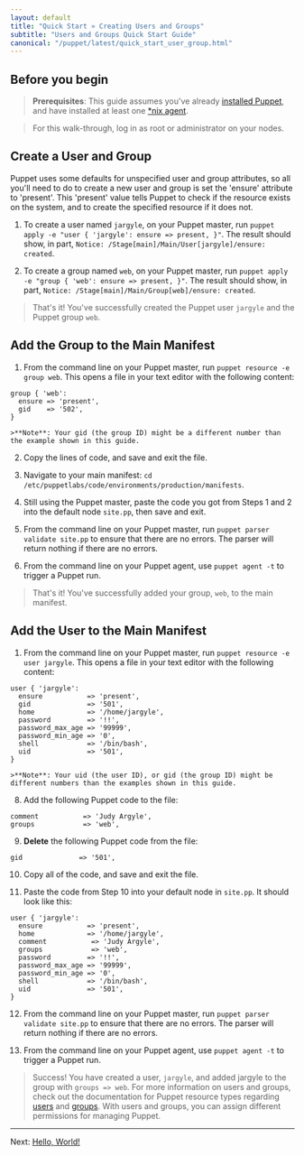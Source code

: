 ```yaml
---
layout: default
title: "Quick Start » Creating Users and Groups"
subtitle: "Users and Groups Quick Start Guide"
canonical: "/puppet/latest/quick_start_user_group.html"
---
```


## Before you begin 

> **Prerequisites**: This guide assumes you've already [installed Puppet](https://docs.puppetlabs.com/puppetserver/2.1/install_from_packages.html), and have installed at least one [*nix agent](https://docs.puppetlabs.com/puppet/4.2/reference/install_linux.html).

> For this  walk-through, log in as root or administrator on your nodes.

## Create a User and Group

Puppet uses some defaults for unspecified user and group attributes, so all you'll need to do to create a new user and group is set the 'ensure' attribute to 'present'. This 'present' value tells Puppet to check if the resource exists on the system, and to create the specified resource if it does not.

1.  To create a user named `jargyle`, on your Puppet master, run `puppet apply -e "user { 'jargyle': ensure => present, }"`. The result should show, in part, `Notice: /Stage[main]/Main/User[jargyle]/ensure: created`.

2.  To create a group named `web`, on your Puppet master, run `puppet apply -e "group { 'web': ensure => present, }"`. The result should show, in part, `Notice: /Stage[main]/Main/Group[web]/ensure: created`.

> That's it! You've successfully created the Puppet user `jargyle` and the Puppet group `web`. 

## Add the Group to the Main Manifest

1. From the command line on your Puppet master, run `puppet resource -e group web`. This opens a file in your text editor with the following content:

~~~puppet
group { 'web':
  ensure => 'present',
  gid    => '502',
}
~~~
			
	>**Note**: Your gid (the group ID) might be a different number than the example shown in this guide.
			
2. Copy the lines of code, and save and exit the file.

3. Navigate to your main manifest: `cd /etc/puppetlabs/code/environments/production/manifests`.

4. Still using the Puppet master, paste the code you got from Steps 1 and 2 into the default node `site.pp`, then save and exit.

5. From the command line on your Puppet master, run `puppet parser validate site.pp` to ensure that there are no errors. The parser will return nothing if there are no errors. 

6. From the command line on your Puppet agent, use `puppet agent -t` to trigger a Puppet run.

> That's it! You've successfully added your group, `web`, to the main manifest.

## Add the User to the Main Manifest

1. From the command line on your Puppet master, run `puppet resource -e user jargyle`. This opens a file in your text editor with the following content:

~~~puppet
user { 'jargyle':
  ensure           => 'present',
  gid              => '501',
  home             => '/home/jargyle',
  password         => '!!',
  password_max_age => '99999',
  password_min_age => '0',
  shell            => '/bin/bash',
  uid              => '501',
}
~~~

	>**Note**: Your uid (the user ID), or gid (the group ID) might be different numbers than the examples shown in this guide.

8. Add the following Puppet code to the file:

~~~puppet
comment           => 'Judy Argyle',
groups            => 'web',
~~~

9. **Delete** the following Puppet code from the file:

~~~puppet
gid              => '501',
~~~

10. Copy all of the code, and save and exit the file.

11. Paste the code from Step 10 into your default node in `site.pp`. It should look like this:

~~~puppet
user { 'jargyle':
  ensure           => 'present',
  home             => '/home/jargyle',
  comment           => 'Judy Argyle',
  groups            => 'web',
  password         => '!!',
  password_max_age => '99999',
  password_min_age => '0',
  shell            => '/bin/bash',
  uid              => '501',
}
~~~

12. From the command line on your Puppet master, run `puppet parser validate site.pp` to ensure that there are no errors. The parser will return nothing if there are no errors. 

13. From the command line on your Puppet agent, use `puppet agent -t` to trigger a Puppet run.

> Success! You have created a user, `jargyle`, and added jargyle to the group with `groups => web`. 
> For more information on users and groups, check out the documentation for Puppet resource types regarding [users](https://docs.puppetlabs.com/references/latest/type.html#user) and [groups](https://docs.puppetlabs.com/references/latest/type.html#group).
> With users and groups, you can assign different permissions for managing Puppet. 

---------
Next: [Hello, World!](./quick_start_helloworld.html)
